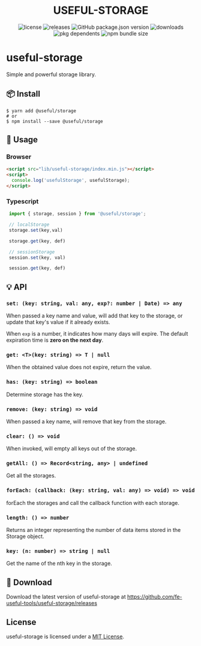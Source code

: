 <p align="center">
  <h1 align="center"> USEFUL-STORAGE </h1>
</p>
<p align="center">
  <img alt="license" src="https://img.shields.io/npm/l/useful-storage?style=flat-square">
  <img alt="releases" src="https://badgen.net/github/releases/fe-useful-tools/useful-storage?style=flat-square">
  <img alt="GitHub package.json version" src="https://img.shields.io/github/package-json/v/fe-useful-tools/useful-storage?style=flat-square&colorB=51C838">
  <img alt="downloads" src="https://img.shields.io/npm/dt/@useful/storage?style=flat-square">
  <img alt="pkg dependents" src="https://badgen.net/github/dependents-pkg/fe-useful-tools/useful-storage?style=flat-square">
  <img alt="npm bundle size" src="https://img.shields.io/bundlephobia/min/useful-storage?style=flat-square">
</p>

# useful-storage
Simple and powerful storage library.

## :package: Install

```shell
$ yarn add @useful/storage
# or
$ npm install --save @useful/storage
```

## :pencil: Usage

### Browser

```html
<script src="lib/useful-storage/index.min.js"></script>
<script>
  console.log('usefulStorage', usefulStorage);
</script>
```

### Typescript

```typescript
 import { storage, session } from '@useful/storage';

 // localStorage
 storage.set(key,val)

 storage.get(key, def)

 // sessionStorage
 session.set(key, val)

 session.get(key, def)
```

## :bulb: API

### `set: (key: string, val: any, exp?: number | Date) => any`

When passed a key name and value, will add that key to the storage, or update that key's value if it already exists.

When `exp` is a number, it indicates how many days will expire. The default expiration time is **zero on the next day**.

### `get: <T>(key: string) => T | null`

When the obtained value does not expire, return the value.

### `has: (key: string) => boolean`

Determine storage has the key.

### `remove: (key: string) => void`

When passed a key name, will remove that key from the storage.

### `clear: () => void`

When invoked, will empty all keys out of the storage.

### `getAll: () => Record<string, any> | undefined`

Get all the storages.

### `forEach: (callback: (key: string, val: any) => void) => void`

forEach the storages and call the callback function with each storage.

### `length: () => number`

Returns an integer representing the number of data items stored in the Storage object.

### `key: (n: number) => string | null`

Get the name of the nth key in the storage.

## :rocket: Download

Download the latest version of useful-storage at https://github.com/fe-useful-tools/useful-storage/releases

## License

useful-storage is licensed under a [MIT License](https://github.com/fe-useful-tools/useful-storage/blob/master/LICENSE).
